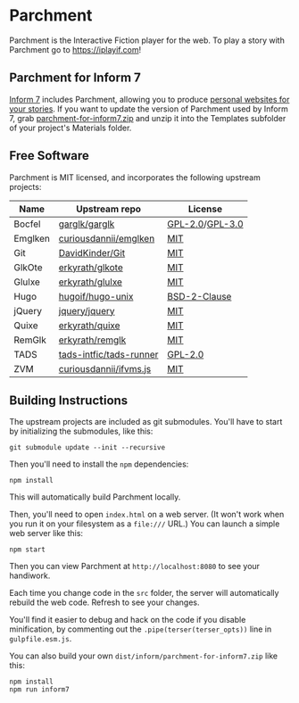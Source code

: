 Parchment
=========

Parchment is the Interactive Fiction player for the web. To play a story with Parchment go to <https://iplayif.com>!

Parchment for Inform 7
----------------------

[Inform 7](http://inform7.com/) includes Parchment, allowing you to produce [personal websites for your stories](http://inform7.com/book/WI_25_11.html). If you want to update the version of Parchment used by Inform 7, grab [parchment-for-inform7.zip](https://github.com/curiousdannii/parchment/raw/gh-pages/dist/inform7/parchment-for-inform7.zip) and unzip it into the Templates subfolder of your project's Materials folder.

Free Software
-------------

Parchment is MIT licensed, and incorporates the following upstream projects:

Name    | Upstream repo | License
------- | ------------- | -------
Bocfel  | [garglk/garglk](https://github.com/garglk/garglk) | [GPL-2.0](https://github.com/garglk/garglk/blob/master/terps/bocfel/COPYING.GPLv2)/[GPL-3.0](https://github.com/garglk/garglk/blob/master/terps/bocfel/COPYING.GPLv3)
Emglken | [curiousdannii/emglken](https://github.com/curiousdannii/emglken) | [MIT](https://github.com/curiousdannii/emglken/blob/master/LICENSE)
Git     | [DavidKinder/Git](https://github.com/DavidKinder/Git) | [MIT](https://github.com/DavidKinder/Git/blob/master/README.txt)
GlkOte  | [erkyrath/glkote](https://github.com/erkyrath/glkote) | [MIT](https://github.com/erkyrath/glkote/blob/master/LICENSE)
Glulxe  | [erkyrath/glulxe](https://github.com/erkyrath/glulxe) | [MIT](https://github.com/erkyrath/glulxe/blob/master/LICENSE)
Hugo    | [hugoif/hugo-unix](https://github.com/hugoif/hugo-unix) | [BSD-2-Clause](https://github.com/hugoif/hugo-unix/blob/master/License.txt)
jQuery  | [jquery/jquery](https://github.com/jquery/jquery) | [MIT](https://github.com/jquery/jquery/blob/main/LICENSE.txt)
Quixe   | [erkyrath/quixe](https://github.com/erkyrath/quixe) | [MIT](https://github.com/erkyrath/quixe/blob/master/LICENSE)
RemGlk  | [erkyrath/remglk](https://github.com/erkyrath/remglk) | [MIT](https://github.com/erkyrath/remglk/blob/master/LICENSE)
TADS    | [tads-intfic/tads-runner](https://github.com/tads-intfic/tads-runner) | [GPL-2.0](https://github.com/tads-intfic/tads-runner/blob/master/COPYING)
ZVM     | [curiousdannii/ifvms.js](https://github.com/curiousdannii/ifvms.js) | [MIT](https://github.com/curiousdannii/ifvms.js/blob/master/LICENSE)

Building Instructions
---------------------

The upstream projects are included as git submodules. You'll have to start by initializing the submodules, like this:

```
git submodule update --init --recursive
```

Then you'll need to install the `npm` dependencies:

```
npm install
```

This will automatically build Parchment locally.

Then, you'll need to open `index.html` on a web server. (It won't work when you run it on your filesystem as a `file:///` URL.) You can launch a simple web server like this:

```
npm start
```

Then you can view Parchment at `http://localhost:8080` to see your handiwork.

Each time you change code in the `src` folder, the server will automatically rebuild the web code. Refresh to see your changes.

You'll find it easier to debug and hack on the code if you disable minification, by commenting out the `.pipe(terser(terser_opts))` line in `gulpfile.esm.js`.

You can also build your own `dist/inform/parchment-for-inform7.zip` like this:

```
npm install
npm run inform7
```
